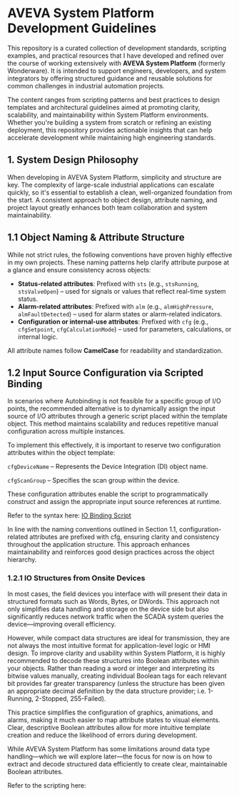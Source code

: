 # AVEVA System Platform Development Guidelines

This repository is a curated collection of development standards, scripting examples, and practical resources that I have developed and refined over the course of working extensively with **AVEVA System Platform** (formerly Wonderware). It is intended to support engineers, developers, and system integrators by offering structured guidance and reusable solutions for common challenges in industrial automation projects.

The content ranges from scripting patterns and best practices to design templates and architectural guidelines aimed at promoting clarity, scalability, and maintainability within System Platform environments. Whether you're building a system from scratch or refining an existing deployment, this repository provides actionable insights that can help accelerate development while maintaining high engineering standards.

## 1. System Design Philosophy

When developing in AVEVA System Platform, simplicity and structure are key. The complexity of large-scale industrial applications can escalate quickly, so it's essential to establish a clean, well-organized foundation from the start. A consistent approach to object design, attribute naming, and project layout greatly enhances both team collaboration and system maintainability.

## 1.1 Object Naming & Attribute Structure

While not strict rules, the following conventions have proven highly effective in my own projects. These naming patterns help clarify attribute purpose at a glance and ensure consistency across objects:

- **Status-related attributes**: Prefixed with `sts` (e.g., `stsRunning`, `stsValveOpen`) – used for signals or values that reflect real-time system status.  
- **Alarm-related attributes**: Prefixed with `alm` (e.g., `almHighPressure`, `almFaultDetected`) – used for alarm states or alarm-related indicators.  
- **Configuration or internal-use attributes**: Prefixed with `cfg` (e.g., `cfgSetpoint`, `cfgCalculationMode`) – used for parameters, calculations, or internal logic.

All attribute names follow **CamelCase** for readability and standardization.

## 1.2 Input Source Configuration via Scripted Binding
In scenarios where Autobinding is not feasible for a specific group of I/O points, the recommended alternative is to dynamically assign the input source of I/O attributes through a generic script placed within the template object. This method maintains scalability and reduces repetitive manual configuration across multiple instances.

To implement this effectively, it is important to reserve two configuration attributes within the object template:

`cfgDeviceName` – Represents the Device Integration (DI) object name.

`cfgScanGroup` – Specifies the scan group within the device.

These configuration attributes enable the script to programmatically construct and assign the appropriate input source references at runtime.

Refer to the syntax here:
[IO Binding Script](bindingIOScript.vb)

In line with the naming conventions outlined in Section 1.1, configuration-related attributes are prefixed with cfg, ensuring clarity and consistency throughout the application structure. This approach enhances maintainability and reinforces good design practices across the object hierarchy.

### 1.2.1 IO Structures from Onsite Devices
In most cases, the field devices you interface with will present their data in structured formats such as Words, Bytes, or DWords. This approach not only simplifies data handling and storage on the device side but also significantly reduces network traffic when the SCADA system queries the device—improving overall efficiency.

However, while compact data structures are ideal for transmission, they are not always the most intuitive format for application-level logic or HMI design. To improve clarity and usability within System Platform, it is highly recommended to decode these structures into Boolean attributes within your objects. Rather than reading a word or integer and interpreting its bitwise values manually, creating individual Boolean tags for each relevant bit provides far greater transparency (unless the structure has been given an appropriate decimal definition by the data structure provider; i.e. 1-Running, 2-Stopped, 255-Failed).

This practice simplifies the configuration of graphics, animations, and alarms, making it much easier to map attribute states to visual elements. Clear, descriptive Boolean attributes allow for more intuitive template creation and reduce the likelihood of errors during development.

While AVEVA System Platform has some limitations around data type handling—which we will explore later—the focus for now is on how to extract and decode structured data efficiently to create clear, maintainable Boolean attributes.

Refer to the scripting here:
